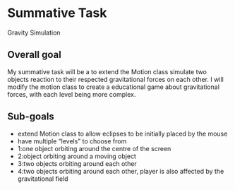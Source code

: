 # Summative Task

Gravity Simulation

## Overall goal

My summative task will be a to extend the Motion class simulate two objects reaction to their respected gravitational forces on each other. I will modify the motion class to create a educational game about gravitational forces, with each level being more complex.

## Sub-goals

* extend Motion class to allow eclipses to be initially placed by the mouse
* have multiple “levels” to choose from
* 1:one object orbiting around the centre of the screen
* 2:object orbiting around a moving object
* 3:two objects orbiting around each other
* 4:two objects orbiting around each other, player is also affected by the gravitational field


